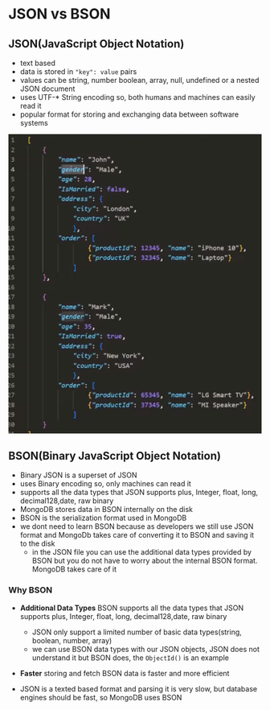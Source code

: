 # JSON vs BSON

## JSON(JavaScript Object Notation)
- text based
- data is stored in `"key": value` pairs
- values can be string, number boolean, array, null, undefined or a nested JSON document
- uses UTF-* String encoding so, both humans and machines can easily read it
- popular format for storing and exchanging data between software systems

![JSON](../images/JSON.png) 

## BSON(Binary JavaScript Object Notation)
- Binary JSON is a superset of JSON
- uses Binary encoding so, only machines can read it
- supports all the data types that JSON supports plus, Integer, float, long, decimal128,date, raw binary
- MongoDB stores data in BSON internally on the disk
- BSON is the serialization format used in MongoDB
- we dont need to learn BSON because as developers we still use JSON format and MongoDb takes care of converting it to BSON and saving it to the disk
    - in the JSON file you can use the additional data types provided by BSON but you do not have to worry about the internal BSON format. MongoDB takes care of it
### Why BSON
- **Additional Data Types** BSON supports all the data types that JSON supports plus, Integer, float, long, decimal128,date, raw binary
	- JSON only support a limited number of basic data types(string, boolean, number, array)
	- we can use BSON data types with our JSON objects, JSON does not understand it but BSON does, the `ObjectId()` is an example

- **Faster** storing and fetch BSON data is faster and more efficient
- JSON is a texted based format and parsing it is very slow, but database engines should be fast, so MongoDB uses BSON
